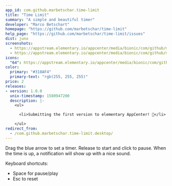 ```yaml
---
app_id: com.github.marbetschar.time-limit
title: "Time Limit"
summary: "A simple and beautiful timer"
developer: "Marco Betschart"
homepage: "https://github.com/marbetschar/time-limit"
help_page: "https://github.com/marbetschar/time-limit/issues"
dist: juno
screenshots:
  - https://appstream.elementary.io/appcenter/media/bionic/com/github/marbetschar.time-limit/54417B02D8A1FB084DD304D28AADCC13/screenshots/image-1_orig.png
  - https://appstream.elementary.io/appcenter/media/bionic/com/github/marbetschar.time-limit/54417B02D8A1FB084DD304D28AADCC13/screenshots/image-2_orig.png
icons:
  "64": https://appstream.elementary.io/appcenter/media/bionic/com/github/marbetschar.time-limit/54417B02D8A1FB084DD304D28AADCC13/icons/64x64/com.github.marbetschar.time-limit_com.github.marbetschar.time-limit.png
color:
  primary: "#318AF4"
  primary-text: "rgb(255, 255, 255)"
price: 2
releases:
- version: 1.0.0
  unix-timestamp: 1580947200
  description: |-
    <ul>

      <li>Submitting the first version to elementary AppCenter! 🎉️</li>

    </ul>
redirect_from:
  - /com.github.marbetschar.time-limit.desktop/
---
```


<p>Drag the blue arrow to set a timer. Release to start and click to pause.
      When the time is up, a notification will show up with a nice sound.</p>
<p>Keyboard shortcuts:</p>
<ul>
  <li>Space for pause/play</li>
  <li>Esc to reset</li>
</ul>